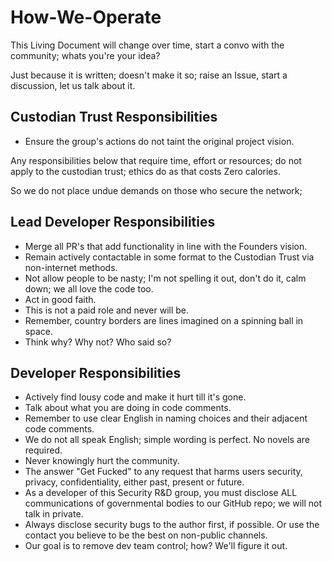 # How-We-Operate

This Living Document will change over time, start a convo with the community; whats you're your idea?

Just because it is written; doesn't make it so; raise an Issue, start a discussion, let us talk about it.

## Custodian Trust Responsibilities

- Ensure the group's actions do not taint the original project vision.

Any responsibilities below that require time, effort or resources; do not apply to the custodian trust; ethics do as that costs Zero calories.

So we do not place undue demands on those who secure the network;

## Lead Developer Responsibilities

- Merge all PR's that add functionality in line with the Founders vision.
- Remain actively contactable in some format to the Custodian Trust via non-internet methods.
- Not allow people to be nasty; I'm not spelling it out, don't do it, calm down; we all love the code too. 
- Act in good faith.
- This is not a paid role and never will be.
- Remember, country borders are lines imagined on a spinning ball in space.
- Think why? Why not? Who said so?

## Developer Responsibilities

- Actively find lousy code and make it hurt till it's gone.
- Talk about what you are doing in code comments.
- Remember to use clear English in naming choices and their adjacent code comments.
- We do not all speak English; simple wording is perfect. No novels are required.
- Never knowingly hurt the community.
- The answer "Get Fucked" to any request that harms users security, privacy, confidentiality, either past, present or future.
- As a developer of this Security R&D group, you must disclose ALL communications of governmental bodies to our GitHub repo; we will not talk in private.
- Always disclose security bugs to the author first, if possible. Or use the contact you believe to be the best on non-public channels.
- Our goal is to remove dev team control; how? We'll figure it out.

